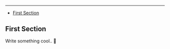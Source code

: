 # 

---

- [First Section](#section-1)

<a name="section-1"></a>
## First Section

Write something cool.. 🦊